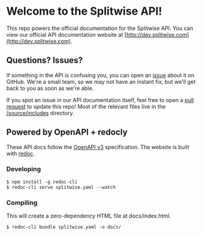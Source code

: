 # Welcome to the Splitwise API!

This repo powers the official documentation for the Splitwise API. You can view our official API documentation website at [http://dev.splitwise.com](http://dev.splitwise.com).

## Questions? Issues?

If something in the API is confusing you, you can open an [issue](https://github.com/splitwise/api-docs/issues) about it on GitHub. We're a small team, so we may not have an instant fix, but we'll get back to you as soon as we're able.

If you spot an issue in our API documentation itself, feel free to open a [pull request](https://github.com/splitwise/api-docs/pulls) to update this repo! Most of the relevant files live in the [/source/includes](https://github.com/splitwise/api-docs/tree/master/source/includes) directory.

## Powered by OpenAPI + redocly

These API docs follow the [OpenAPI v3](https://swagger.io/specification/) specification. The website is built with [redoc](https://github.com/Redocly/redoc).

### Developing
```
$ npm install -g redoc-cli
$ redoc-cli serve splitwise.yaml --watch
```

### Compiling
This will create a zero-dependency HTML file at docs/index.html.

```
$ redoc-cli bundle splitwise.yaml -o docs/
```
